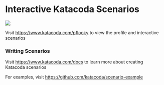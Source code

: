 # Interactive Katacoda Scenarios

[![](http://shields.katacoda.com/katacoda/pflooky/count.svg)](https://www.katacoda.com/pflooky "Get your profile on Katacoda.com")

Visit https://www.katacoda.com/pflooky to view the profile and interactive scenarios

### Writing Scenarios
Visit https://www.katacoda.com/docs to learn more about creating Katacoda scenarios

For examples, visit https://github.com/katacoda/scenario-example
